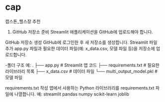 # cap
캡스톤_헬스장 추천

1. GitHub 저장소 준비
Streamlit 애플리케이션을 GitHub에 업로드해야 합니다.

GitHub 저장소 생성
GitHub에 로그인한 후 새 저장소를 생성합니다.
Streamlit 파일 추가
app.py 파일과 필요한 데이터 파일(예: x_data.csv, 모델 파일 등)을 저장소에 업로드합니다.

-폴더 구조 예:
.
├── app.py          # Streamlit 앱 코드
├── requirements.txt # 필요한 라이브러리 목록
├── x_data.csv       # 데이터 파일
└── multi_output_model.pkl # 모델 파일

requirements.txt 작성
앱에서 사용하는 Python 라이브러리를 requirements.txt 파일에 나열합니다.
예:
streamlit
pandas
numpy
scikit-learn
joblib
